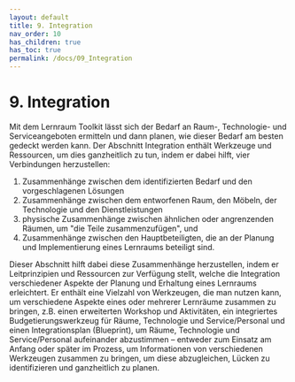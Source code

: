 ```yaml
---
layout: default
title: 9. Integration
nav_order: 10
has_children: true
has_toc: true
permalink: /docs/09_Integration
---
```


# 9. Integration

Mit dem Lernraum Toolkit lässt sich der Bedarf an Raum-,
Technologie- und Serviceangeboten ermitteln und dann planen, wie dieser
Bedarf am besten gedeckt werden kann. Der Abschnitt Integration enthält
Werkzeuge und Ressourcen, um dies ganzheitlich zu tun, indem er dabei
hilft, vier Verbindungen herzustellen:
1. Zusammenhänge zwischen dem
identifizierten Bedarf und den vorgeschlagenen Lösungen
2. Zusammenhänge zwischen dem entworfenen Raum, den Möbeln, der Technologie
und den Dienstleistungen
3. physische Zusammenhänge zwischen ähnlichen oder angrenzenden Räumen, um "die Teile zusammenzufügen", und
4. Zusammenhänge zwischen den Hauptbeteiligten, die an der Planung und
Implementierung eines Lernraums beteiligt sind.

Dieser Abschnitt hilft dabei diese Zusammenhänge herzustellen, indem er
Leitprinzipien und Ressourcen zur Verfügung stellt, welche die Integration
verschiedener Aspekte der Planung und Erhaltung eines Lernraums
erleichtert. Er enthält eine Vielzahl von Werkzeugen, die man nutzen
kann, um verschiedene Aspekte eines oder mehrerer Lernräume zusammen zu
bringen, z.B. einen erweiterten Workshop und Aktivitäten, ein
integriertes Budgetierungswerkzeug für Räume, Technologie und
Service/Personal und einen Integrationsplan (Blueprint), um Räume,
Technologie und Service/Personal aufeinander abzustimmen – entweder zum
Einsatz am Anfang oder später im Prozess, um Informationen von
verschiedenen Werkzeugen zusammen zu bringen, um diese abzugleichen,
Lücken zu identifizieren und ganzheitlich zu planen.
